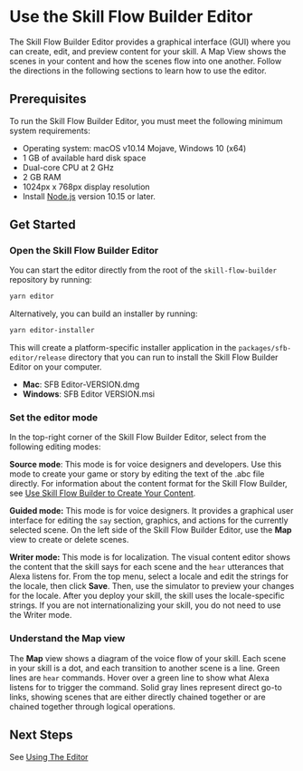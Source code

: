 # Use the Skill Flow Builder Editor

The Skill Flow Builder Editor provides a graphical interface (GUI) where you can
create, edit, and preview content for your skill. A Map View shows the scenes in
your content and how the scenes flow into one another. Follow the directions in
the following sections to learn how to use the editor.

## Prerequisites

To run the Skill Flow Builder Editor, you must meet the following minimum system
requirements:

- Operating system: macOS v10.14 Mojave, Windows 10 (x64)
- 1 GB of available hard disk space
- Dual-core CPU at 2 GHz
- 2 GB RAM
- 1024px x 768px display resolution
- Install [Node.js](https://nodejs.org/en/download/) version 10.15 or later.

## Get Started

### Open the Skill Flow Builder Editor

You can start the editor directly from the root of the `skill-flow-builder` repository
by running:

```sh
yarn editor
```

Alternatively, you can build an installer by running:

```sh
yarn editor-installer
```

This will create a platform-specific installer application in the
`packages/sfb-editor/release` directory that you can run to install the Skill
Flow Builder Editor on your computer.

- **Mac**: SFB Editor-VERSION.dmg
- **Windows**: SFB Editor VERSION.msi

### Set the editor mode

In the top-right corner of the Skill Flow Builder Editor, select from the
following editing modes:

**Source mode**: This mode is for voice designers and developers. Use this mode
to create your game or story by editing the text of the .abc file directly. For
information about the content format for the Skill Flow Builder, see
[Use Skill Flow Builder to Create Your Content](../use-skill-flow-builder-to-create-content/README.md).

**Guided mode:** This mode is for voice designers. It provides a graphical user
interface for editing the `say` section, graphics, and actions for the currently
selected scene. On the left side of the Skill Flow Builder Editor, use the
**Map** view to create or delete scenes.

**Writer mode:** This mode is for localization. The visual content editor shows
the content that the skill says for each scene and the `hear` utterances that
Alexa listens for. From the top menu, select a locale and edit the strings for
the locale, then click **Save**. Then, use the simulator to preview your changes
for the locale. After you deploy your skill, the skill uses the locale-specific
strings. If you are not internationalizing your skill, you do not need to use
the Writer mode.

### Understand the Map view

The **Map** view shows a diagram of the voice flow of your skill. Each scene in
your skill is a dot, and each transition to another scene is a line. Green lines
are `hear` commands. Hover over a green line to show what Alexa listens for to
trigger the command. Solid gray lines represent direct go-to links, showing
scenes that are either directly chained together or are chained together through
logical operations.

## Next Steps

See [Using The Editor](./using-the-editor.md)
